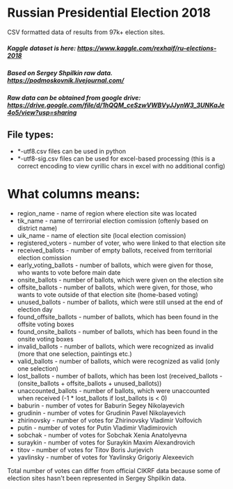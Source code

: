 # Russian Presidential Election 2018
CSV formatted data of results from 97k+ election sites.
##### Kaggle dataset is here: https://www.kaggle.com/rexhaif/ru-elections-2018
##### Based on Sergey Shpilkin raw data. https://podmoskovnik.livejournal.com/
##### Raw data can be obtained from google drive: https://drive.google.com/file/d/1hQQM_ceSzwVWBVyJJynW3_3UNKaJe4o5/view?usp=sharing
## File types: 
 - *-utf8.csv files can be used in python
 - *-utf8-sig.csv files can be used for excel-based processing (this is a correct encoding to view cyrillic chars in excel with no additional config) 
# What columns means:
  - region_name - name of region where election site was located
  - tik_name - name of terrirorial election comission (oftenly based on district name)
  - uik_name - name of election site (local election comission)
  - registered_voters - number of voter, who were linked to that election site
  - received_ballots - number of empty ballots, received from territorial election comission
  - early_voting_ballots - number of ballots, which were given for those, who wants to vote before main date
  - onsite_ballots - number of ballots, which were given on the election site
  - offsite_ballots - number of ballots, which were given, for those, who wants to vote outside of that election site (home-based voting)
  - unused_ballots - number of ballots, which were still unsed at the end of election day
  - found_offsite_ballots - number of ballots, which has been found in the offsite voting boxes
  - found_onsite_ballots - number of ballots, which has been found in the onsite voting boxes
  - invalid_ballots - number of ballots, which were recognized as invalid (more that one selection, paintings etc.)
  - valid_ballots - number of ballots, which were recognized as valid (only one selection)
  - lost_ballots - number of ballots, which has been lost (received_ballots - (onsite_ballots + offsite_ballots + unused_ballots))
  - unaccounted_ballots - number of ballots, which were unaccounted when received (-1 * lost_ballots if lost_ballots is < 0)
  - baburin - number of votes for Baburin Segey Nikolayevich
  - grudinin - number of votes for Grudinin Pavel Nikolayevich
  - zhirinovsky - number of votes for Zhirinovsky Vladimir Volfovich
  - putin - number of votes for Putin Vladimir Vladimirovich
  - sobchak - number of votes for Sobchak Xenia Anatolyevna
  - suraykin - number of votes for Suraykin Maxim Alexandrovich
  - titov - number of votes for Titov Boris Jurjevich
  - yavlinsky - number of votes for Yavlinsky Grigoriy Alexeevich
  
Total number of votes can differ from official CIKRF data because some of election sites hasn't been represented in Sergey Shpilkin data.
